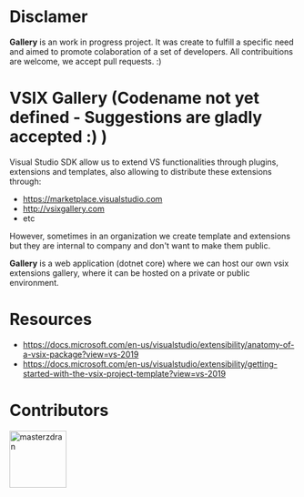 # Disclamer 
**Gallery** is an work in progress project. It was create to fulfill a specific need and aimed to promote colaboration of a set of developers.
All contribuitions are welcome, we accept pull requests. :)



# VSIX Gallery (Codename not yet defined - Suggestions are gladly accepted :) )
Visual Studio SDK allow us to extend VS functionalities through plugins, extensions and templates, also allowing to distribute these extensions through:
- https://marketplace.visualstudio.com
- http://vsixgallery.com
- etc

However, sometimes in an organization we create template and extensions but they are internal to company and don't want to make them public.

**Gallery** is a web application (dotnet core) where we can host our own vsix extensions gallery, where it can be hosted on a private or public environment.

# Resources
- https://docs.microsoft.com/en-us/visualstudio/extensibility/anatomy-of-a-vsix-package?view=vs-2019
- https://docs.microsoft.com/en-us/visualstudio/extensibility/getting-started-with-the-vsix-project-template?view=vs-2019


# Contributors
<img src="https://github.com/masterzdran.png" alt="masterzdran" width="100"/>
